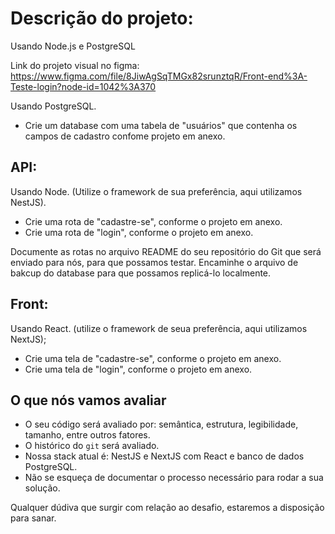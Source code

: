 # Descrição do projeto:

Usando Node.js e PostgreSQL

Link do projeto visual no figma:
https://www.figma.com/file/8JiwAgSqTMGx82srunztqR/Front-end%3A-Teste-login?node-id=1042%3A370

Usando PostgreSQL.
- Crie um database com uma tabela de "usuários" que contenha os campos de cadastro confome projeto em anexo.

## API: 
  Usando Node. (Utilize o framework de sua preferência, aqui utilizamos NestJS).
  - Crie uma rota de "cadastre-se", conforme o projeto em anexo.
  - Crie uma rota de "login", conforme o projeto em anexo.

  Documente as rotas no arquivo README do seu repositório do Git que será enviado para nós, para que possamos testar. 
  Encaminhe o arquivo de bakcup do database para que possamos replicá-lo localmente.

## Front:
  Usando React. (utilize o framework de seua preferência, aqui utilizamos NextJS);
  - Crie uma tela de "cadastre-se", conforme o projeto em anexo.
  - Crie uma tela de "login", conforme o projeto em anexo.


## O que nós vamos avaliar

- O seu código será avaliado por: semântica, estrutura, legibilidade, tamanho, entre outros fatores.
- O histórico do `git` será avaliado.
- Nossa stack atual é: NestJS e NextJS com React e banco de dados PostgreSQL.
- Não se esqueça de documentar o processo necessário para rodar a sua solução.


Qualquer dúdiva que surgir com relação ao desafio, estaremos a disposição para sanar. 
